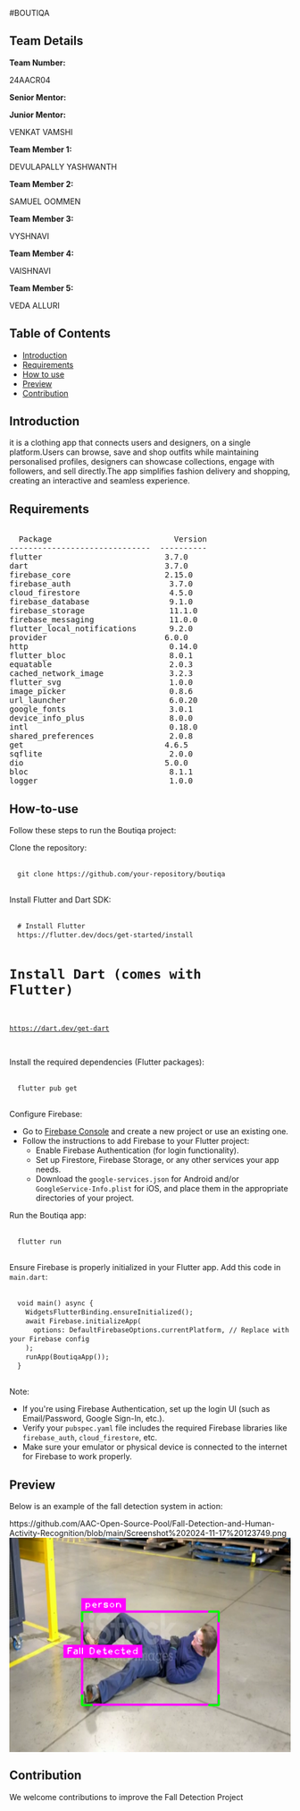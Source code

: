 #BOUTIQA
<h2>Team Details</h2>
<b>Team Number: </b> <p>24AACR04</p>
<b>Senior Mentor:</b><p> </p>
<b>Junior Mentor:</b><p> VENKAT VAMSHI</p>
<b>Team Member 1:</b><p> DEVULAPALLY YASHWANTH</p>
<b>Team Member 2:</b><p> SAMUEL OOMMEN</p>
<b>Team Member 3:</b><p> VYSHNAVI</p>
<b>Team Member 4:</b><p> VAISHNAVI</p>
<b>Team Member 5:</b><p> VEDA ALLURI </p>

## Table of Contents
- [Introduction](#introduction) <br>
- [Requirements](#requirements) <br>
- [How to use](#How-to-use) <br>
- [Preview](#previews)
- [Contribution](#contribution)

<h2>Introduction</h2>
<p> 
it is a clothing app that connects users and designers, on a single platform.Users can browse, save and shop outfits while maintaining personalised profiles, designers can showcase collections, engage with followers, and sell directly.The app simplifies fashion delivery and shopping, creating an interactive and seamless experience.
</p>


<h2>Requirements</h2>

<pre> 
  Package                          Version
------------------------------  ----------
flutter                          3.7.0
dart                             3.7.0
firebase_core                    2.15.0
firebase_auth                     3.7.0
cloud_firestore                   4.5.0
firebase_database                 9.1.0
firebase_storage                  11.1.0
firebase_messaging                11.0.0
flutter_local_notifications       9.2.0
provider                         6.0.0
http                              0.14.0
flutter_bloc                      8.0.1
equatable                         2.0.3
cached_network_image              3.2.3
flutter_svg                       1.0.0
image_picker                      0.8.6
url_launcher                      6.0.20
google_fonts                      3.0.1
device_info_plus                  8.0.0
intl                              0.18.0
shared_preferences                2.0.8
get                              4.6.5
sqflite                           2.0.0
dio                              5.0.0
bloc                              8.1.1
logger                            1.0.0
</pre>


<h2>How-to-use</h2>
<p>Follow these steps to run the Boutiqa project:</p>

<p>Clone the repository:</p>
<pre>
  <code>
  git clone https://github.com/your-repository/boutiqa
  </code>
</pre>

<p>Install Flutter and Dart SDK:</p>
<pre>
  <code>
  # Install Flutter
  https://flutter.dev/docs/get-started/install

  # Install Dart (comes with Flutter)
  https://dart.dev/get-dart
  </code>
</pre>

<p>Install the required dependencies (Flutter packages):</p>
<pre>
  <code>
  flutter pub get
  </code>
</pre>

<p>Configure Firebase:</p>
<ul>
  <li>Go to <a href="https://console.firebase.google.com/">Firebase Console</a> and create a new project or use an existing one.</li>
  <li>Follow the instructions to add Firebase to your Flutter project:
    <ul>
      <li>Enable Firebase Authentication (for login functionality).</li>
      <li>Set up Firestore, Firebase Storage, or any other services your app needs.</li>
      <li>Download the <code>google-services.json</code> for Android and/or <code>GoogleService-Info.plist</code> for iOS, and place them in the appropriate directories of your project.</li>
    </ul>
  </li>
</ul>

<p>Run the Boutiqa app:</p>
<pre>
  <code>
  flutter run
  </code>
</pre>

<p>Ensure Firebase is properly initialized in your Flutter app. Add this code in <code>main.dart</code>:</p>
<pre>
  <code>
  void main() async {
    WidgetsFlutterBinding.ensureInitialized();
    await Firebase.initializeApp(
      options: DefaultFirebaseOptions.currentPlatform, // Replace with your Firebase config
    );
    runApp(BoutiqaApp());
  }
  </code>
</pre>

<p>Note:</p>
<ul>
  <li>If you're using Firebase Authentication, set up the login UI (such as Email/Password, Google Sign-In, etc.).</li>
  <li>Verify your <code>pubspec.yaml</code> file includes the required Firebase libraries like <code>firebase_auth</code>, <code>cloud_firestore</code>, etc.</li>
  <li>Make sure your emulator or physical device is connected to the internet for Firebase to work properly.</li>
</ul>
<h2>Preview</h2>
<p>Below is an example of the fall detection system in action:</p>
https://github.com/AAC-Open-Source-Pool/Fall-Detection-and-Human-Activity-Recognition/blob/main/Screenshot%202024-11-17%20123749.png
<div style="display: flex; align-items: center;">
  <img src="https://github.com/AAC-Open-Source-Pool/Fall-Detection-and-Human-Activity-Recognition/blob/main/Screenshot%202024-11-17%20123749.png">
</div>

<h2>Contribution</h2>
<p>We welcome contributions to improve the Fall Detection Project</p>
